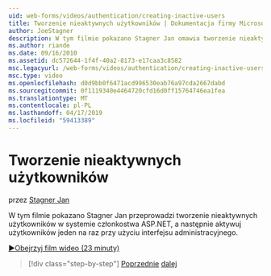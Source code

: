 ```yaml
---
uid: web-forms/videos/authentication/creating-inactive-users
title: Tworzenie nieaktywnych użytkowników | Dokumentacja firmy Microsoft
author: JoeStagner
description: W tym filmie pokazano Stagner Jan omawia tworzenie nieaktywnych użytkowników w systemie członkostwa ASP.NET, a następnie aktywuj użytkowników co przy użyciu interfejsu administracyjnego...
ms.author: riande
ms.date: 09/16/2010
ms.assetid: dc572644-1f4f-40a2-8173-e17caa3c8582
msc.legacyurl: /web-forms/videos/authentication/creating-inactive-users
msc.type: video
ms.openlocfilehash: d0d9bb0f6471acd996530eab76a97cda2667dabd
ms.sourcegitcommit: 0f1119340e4464720cfd16d0ff15764746ea1fea
ms.translationtype: MT
ms.contentlocale: pl-PL
ms.lasthandoff: 04/17/2019
ms.locfileid: "59413389"
---
```

# <a name="creating-inactive-users"></a>Tworzenie nieaktywnych użytkowników

przez [Stagner Jan](https://github.com/JoeStagner)

W tym filmie pokazano Stagner Jan przeprowadzi tworzenie nieaktywnych użytkowników w systemie członkostwa ASP.NET, a następnie aktywuj użytkowników jeden na raz przy użyciu interfejsu administracyjnego.

[&#9654;Obejrzyj film wideo (23 minuty)](https://channel9.msdn.com/Blogs/ASP-NET-Site-Videos/creating-inactive-users)

> [!div class="step-by-step"]
> [Poprzednie](simple-web-service-authentication.md)
> [dalej](sql-injection-defense.md)
